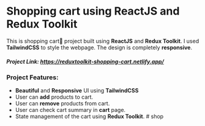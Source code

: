 #  **Shopping cart using ReactJS and Redux Toolkit**

This is shopping cart🛒 project built using **ReactJS** and **Redux Toolkit**.
I used **TailwindCSS** to style the webpage. The design is completely **responsive**.

##### Project Link: https://reduxtoolkit-shopping-cart.netlify.app/

### Project Features:
- **Beautiful** and **Responsive** UI using **TailwindCSS**
- User can **add** products to cart.
- User can **remove** products from cart.
- User can check cart summary in **cart** page.
- State management of the cart using **Redux Toolkit**. 
#   s h o p  
 